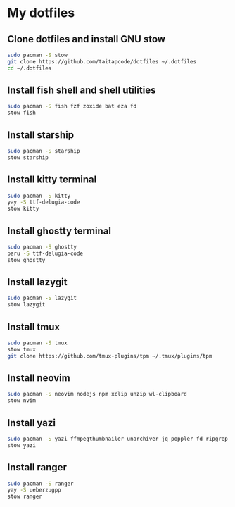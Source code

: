 # My dotfiles

## Clone dotfiles and install GNU stow

```bash
sudo pacman -S stow
git clone https://github.com/taitapcode/dotfiles ~/.dotfiles
cd ~/.dotfiles
```

## Install fish shell and shell utilities

```bash
sudo pacman -S fish fzf zoxide bat eza fd
stow fish
```

## Install starship

```bash
sudo pacman -S starship
stow starship
```

## Install kitty terminal

```bash
sudo pacman -S kitty
yay -S ttf-delugia-code
stow kitty
```

## Install ghostty terminal

```bash
sudo pacman -S ghostty
paru -S ttf-delugia-code
stow ghostty
```

## Install lazygit

```bash
sudo pacman -S lazygit
stow lazygit
```

## Install tmux

```bash
sudo pacman -S tmux
stow tmux
git clone https://github.com/tmux-plugins/tpm ~/.tmux/plugins/tpm
```

## Install neovim

```bash
sudo pacman -S neovim nodejs npm xclip unzip wl-clipboard
stow nvim
```

## Install yazi

```bash
sudo pacman -S yazi ffmpegthumbnailer unarchiver jq poppler fd ripgrep fzf zoxide
stow yazi
```

## Install ranger

```bash
sudo pacman -S ranger
yay -S ueberzugpp
stow ranger
```
